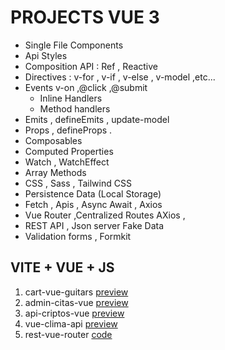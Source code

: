 # PROJECTS VUE 3

- Single File Components
- Api Styles
- Composition API : Ref , Reactive
- Directives : v-for , v-if , v-else , v-model ,etc...
- Events v-on ,@click ,@submit
  - Inline Handlers
  - Method handlers 
- Emits , defineEmits , update-model
- Props , defineProps .
- Composables
- Computed Properties
- Watch , WatchEffect
- Array Methods
- CSS , Sass , Tailwind CSS
- Persistence Data (Local Storage)
- Fetch , Apis , Async Await , Axios
- Vue Router ,Centralized Routes AXios ,
- REST API , Json server Fake Data
- Validation forms , Formkit 

## VITE + VUE + JS

1. cart-vue-guitars [preview](https://vue-guitar-cart.netlify.app/)
2. admin-citas-vue [preview](https://gestion-citas-vue.netlify.app/)
3. api-criptos-vue [preview](https://axios-api-criptos.netlify.app/)
4. vue-clima-api [preview](https://vue-clima-composables.netlify.app/)
5. rest-vue-router [ code ](https://github.com/brycezusan/vue-projects)
